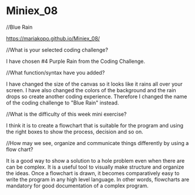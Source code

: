 # Miniex_08

//Blue Rain 

https://mariakopo.github.io/Miniex_08/


//What is your selected coding challenge?

I have chosen #4 Purple Rain from the Coding Challenge. 



//What function/syntax have you added?

I have changed the size of the canvas so it looks like it rains all over your screen. 
I have also changed the colors of the background and the rain drops so create another coding experience. 
Therefore I changed the name of the coding challenge to "Blue Rain" instead.



//What is the difficulty of this week mini exercise?

I think it is to create a flowchart that is suitable for the program and using the right boxes to show the process, decision and so on. 



//How may we see, organize and communicate things differently by using a flow chart?

It is a good way to show a solution to a hole problem even when there are can be complex. 
It is a useful tool to visually make structure and organize the ideas. Once a flowchart is drawn, it becomes comparatively easy to write the program in any high level language. In other words, flowcharts are mandatory for good documentation of a complex program.

